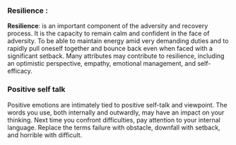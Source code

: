 ### Resilience :

**Resilience**: is an important component of the adversity and recovery process. It is the capacity to remain calm and confident in the face of adversity. To be able to maintain energy amid very demanding duties and to rapidly pull oneself together and bounce back even when faced with a significant setback. Many attributes may contribute to resilience, including an optimistic perspective, empathy, emotional management, and self-efficacy.

### Positive self talk 

Positive emotions are intimately tied to positive self-talk and viewpoint. The words you use, both internally and outwardly, may have an impact on your thinking. Next time you confront difficulties, pay attention to your internal language. Replace the terms failure with obstacle, downfall with setback, and horrible with difficult.
